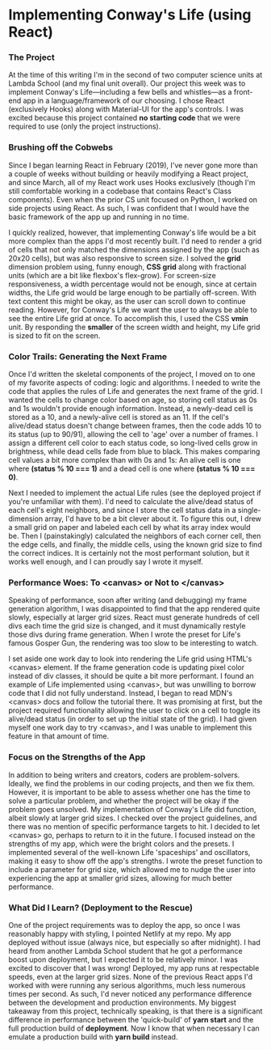 # Implementing Conway's Life (using React)

### The Project

At the time of this writing I'm in the second of two computer science units at Lambda School (and my final unit overall). Our project this week was to implement Conway's Life—including a few bells and whistles—as a front-end app in a language/framework of our choosing. I chose React (exclusively Hooks) along with Material-UI for the app's controls. I was excited because this project contained **no starting code** that we were required to use (only the project instructions).

### Brushing off the Cobwebs

Since I began learning React in February (2019), I've never gone more than a couple of weeks without building or heavily modifying a React project, and since March, all of my React work uses Hooks exclusively (though I'm still comfortable working in a codebase that contains React's Class components). Even when the prior CS unit focused on Python, I worked on side projects using React. As such, I was confident that I would have the basic framework of the app up and running in no time.

I quickly realized, however, that implementing Conway's life would be a bit more complex than the apps I'd most recently built. I'd need to render a grid of cells that not only matched the dimensions assigned by the app (such as 20x20 cells), but was also responsive to screen size. I solved the **grid** dimension problem using, funny enough, **CSS grid** along with fractional units (which are a bit like flexbox's flex-grow). For screen-size responsiveness, a width percentage would not be enough, since at certain widths, the Life grid would be large enough to be partially off-screen. With text content this might be okay, as the user can scroll down to continue reading. However, for Conway's Life we want the user to always be able to see the entire Life grid at once. To accomplish this, I used the CSS **vmin** unit. By responding the **smaller** of the screen width and height, my Life grid is sized to fit on the screen.

### Color Trails: Generating the Next Frame

Once I'd written the skeletal components of the project, I moved on to one of my favorite aspects of coding: logic and algorithms. I needed to write the code that applies the rules of Life and generates the next frame of the grid. I wanted the cells to change color based on age, so storing cell status as 0s and 1s wouldn't provide enough information. Instead, a newly-dead cell is stored as a 10, and a newly-alive cell is stored as an 11. If the cell's alive/dead status doesn't change between frames, then the code adds 10 to its status (up to 90/91), allowing the cell to 'age' over a number of frames. I assign a different cell color to each status code, so long-lived cells grow in brightness, while dead cells fade from blue to black. This makes comparing cell values a bit more complex than with 0s and 1s: An alive cell is one where **(status % 10 === 1)** and a dead cell is one where **(status % 10 === 0)**.

Next I needed to implement the actual Life rules (see the deployed project if you're unfamiliar with them). I'd need to calculate the alive/dead status of each cell's eight neighbors, and since I store the cell status data in a single-dimension array, I'd have to be a bit clever about it. To figure this out, I drew a small grid on paper and labeled each cell by what its array index would be. Then I (painstakingly) calculated the neighbors of each corner cell, then the edge cells, and finally, the middle cells, using the known grid size to find the correct indices. It is certainly not the most performant solution, but it works well enough, and I can proudly say I wrote it myself.

### Performance Woes: To \<canvas> or Not to \</canvas>

Speaking of performance, soon after writing (and debugging) my frame generation algorithm, I was disappointed to find that the app rendered quite slowly, especially at larger grid sizes. React must generate hundreds of cell divs each time the grid size is changed, and it must dynamically restyle those divs during frame generation. When I wrote the preset for Life's famous Gosper Gun, the rendering was too slow to be interesting to watch.

I set aside one work day to look into rendering the Life grid using HTML's \<canvas> element. If the frame generation code is updating pixel color instead of div classes, it should be quite a bit more performant. I found an example of Life implemented using \<canvas>, but was unwilling to borrow code that I did not fully understand. Instead, I began to read MDN's \<canvas> docs and follow the tutorial there. It was promising at first, but the project required functionality allowing the user to click on a cell to toggle its alive/dead status (in order to set up the initial state of the grid). I had given myself one work day to try \<canvas>, and I was unable to implement this feature in that amount of time.

### Focus on the Strengths of the App

In addition to being writers and creators, coders are problem-solvers. Ideally, we find the problems in our coding projects, and then we fix them. However, it is important to be able to assess whether one has the time to solve a particular problem, and whether the project will be okay if the problem goes unsolved. My implementation of Conway's Life did function, albeit slowly at larger grid sizes. I checked over the project guidelines, and there was no mention of specific performance targets to hit. I decided to let \<canvas> go, perhaps to return to it in the future. I focused instead on the strengths of my app, which were the bright colors and the presets. I implemented several of the well-known Life 'spaceships' and oscillators, making it easy to show off the app's strengths. I wrote the preset function to include a parameter for grid size, which allowed me to nudge the user into experiencing the app at smaller grid sizes, allowing for much better performance.

### What Did I Learn? (Deployment to the Rescue)

One of the project requirements was to deploy the app, so once I was reasonably happy with styling, I pointed Netlify at my repo. My app deployed without issue (always nice, but especially so after midnight). I had heard from another Lambda School student that he got a performance boost upon deployment, but I expected it to be relatively minor. I was excited to discover that I was wrong! Deployed, my app runs at respectable speeds, even at the larger grid sizes. None of the previous React apps I'd worked with were running any serious algorithms, much less numerous times per second. As such, I'd never noticed any performance difference between the development and production environments. My biggest takeaway from this project, technically speaking, is that there is a significant difference in performance between the 'quick-build' of **yarn start** and the full production build of **deployment**. Now I know that when necessary I can emulate a production build with **yarn build** instead.
